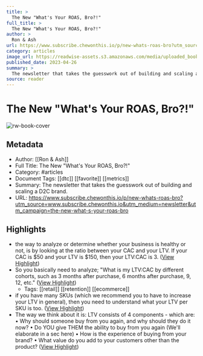 ```yaml
---
title: >
  The New "What's Your ROAS, Bro?!"
full_title: >
  The New "What's Your ROAS, Bro?!"
author: >
  Ron & Ash
url: https://www.subscribe.chewonthis.io/p/new-whats-roas-bro?utm_source=www.subscribe.chewonthis.io&utm_medium=newsletter&utm_campaign=the-new-what-s-your-roas-bro
category: articles
image_url: https://readwise-assets.s3.amazonaws.com/media/uploaded_book_covers/profile_276497/landscape_coverphoto.png
published_date: 2023-04-26
summary: >
  The newsletter that takes the guesswork out of building and scaling a D2C brand. 
source: reader
---
```

# The New "What's Your ROAS, Bro?!"

![rw-book-cover](https://readwise-assets.s3.amazonaws.com/media/uploaded_book_covers/profile_276497/landscape_coverphoto.png)

## Metadata
- Author: [[Ron & Ash]]
- Full Title: The New "What's Your ROAS, Bro?!"
- Category: #articles
- Document Tags: [[dtc]] [[favorite]] [[metrics]] 
- Summary: The newsletter that takes the guesswork out of building and scaling a D2C brand. 
- URL: https://www.subscribe.chewonthis.io/p/new-whats-roas-bro?utm_source=www.subscribe.chewonthis.io&utm_medium=newsletter&utm_campaign=the-new-what-s-your-roas-bro

## Highlights
- the way to analyze or determine whether your business is healthy or not, is by looking at the ratio between your CAC and your LTV. If your CAC is $50 and your LTV is $150, then your LTV:CAC is 3. ([View Highlight](https://read.readwise.io/read/01gz0wtszbckxe177fsw5gwpt3))
- So you basically need to analyze; "What is my LTV:CAC by different cohorts, such as 3 months after purchase, 6 months after purchase, 9, 12, etc." ([View Highlight](https://read.readwise.io/read/01gz0ww744c24hfmahdsj3ksps))
    - Tags: [[retail]] [[retention]] [[ecommerce]] 
- if you have many SKUs (which we recommend you to have to increase your LTV in general), then you need to understand what your LTV per SKU is too. ([View Highlight](https://read.readwise.io/read/01gz0wwjk3k8vhecepe5mcd0e8))
- The way we think about it is: LTV consists of 4 components - which are:
  • Why should someone buy from you again, and why should they do it now?
  • Do YOU give THEM the ability to buy from you again (We'll elaborate in a sec here)
  • How is the experience of buying from your brand?
  • What value do you add to your customers other than the product? ([View Highlight](https://read.readwise.io/read/01gz0wx5rvjk4cgcdpwbfm69ry))


